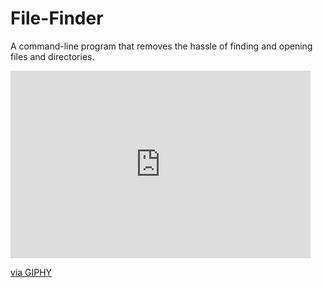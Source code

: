 # File-Finder
A command-line program that removes the hassle of finding and opening files and directories.


<iframe src="https://giphy.com/embed/xTkcEUrDNnfGtOt9u0" width="480" height="300" frameBorder="0" class="giphy-embed" allowFullScreen></iframe><p><a href="https://giphy.com/gifs/xTkcEUrDNnfGtOt9u0">via GIPHY</a></p>
